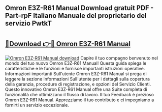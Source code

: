 ## Omron E3Z-R61 Manual Download gratuit PDF - Part-rpF Italiano Manuale del proprietario del servizio PwtkT

# <h2><a href="http://df9f5l.blite.top/?on=Omron+E3Z-R61+Manual">🔗Download 👉🔴 Omron E3Z-R61 Manual</a></h2>

[![Omron E3Z-R61 Manual download](https://i.imgur.com/lujVjoI.png)](http://df9f5l.blite.top/?on=Omron+E3Z-R61+Manual)
Capire il tuo compagno benvenuto nel mondo del tuo nuovo Omron E3Z-R61 Manual! Questa guida spiega le caratteristiche e le funzioni e fornisce importanti istruzioni operative. Informazioni importanti Sull'utente Omron E3Z-R61 Manual si prega di leggere la sezione Informazioni Sull'utente per i dettagli sulla copertura della garanzia, procedure di registrazione, e opzioni del Servizio Clienti. Questo innovativo Omron E3Z-R61 Manual offre una Suite completa di funzionalità che ottimizzano il flusso di lavoro. Il tuo Feedback è prezioso Omron E3Z-R61 Manual. Apprezziamo il tuo contributo e ci impegniamo a fornirti un servizio eccezionale.
